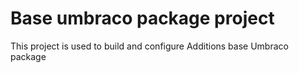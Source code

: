 # Base umbraco package project

This project is used to build and configure Additions base Umbraco package